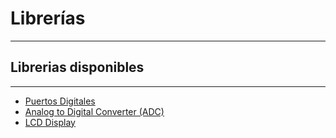 # Librerías
---

## Librerias disponibles
---
- [Puertos Digitales](./gpio/)
- [Analog to Digital Converter (ADC)](./adc/)
- [LCD Display](./lcd/)
